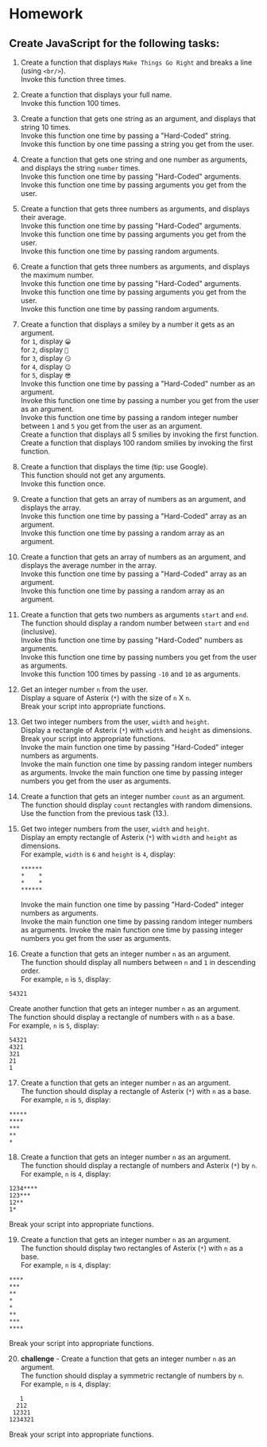 # Homework

## Create JavaScript for the following tasks:

1. Create a function that displays `Make Things Go Right` and breaks a line (using `<br/>`).  
   Invoke this function three times.

2. Create a function that displays your full name.  
   Invoke this function 100 times.

3. Create a function that gets one string as an argument, and displays that string 10 times.  
   Invoke this function one time by passing a "Hard-Coded" string.  
   Invoke this function by one time passing a string you get from the user.

4. Create a function that gets one string and one number as arguments, and displays the string `number` times.  
   Invoke this function one time by passing "Hard-Coded" arguments.  
   Invoke this function one time by passing arguments you get from the user.

5. Create a function that gets three numbers as arguments, and displays their average.  
   Invoke this function one time by passing "Hard-Coded" arguments.  
   Invoke this function one time by passing arguments you get from the user.  
   Invoke this function one time by passing random arguments.

6. Create a function that gets three numbers as arguments, and displays the maximum number.  
   Invoke this function one time by passing "Hard-Coded" arguments.  
   Invoke this function one time by passing arguments you get from the user.  
   Invoke this function one time by passing random arguments.

7. Create a function that displays a smiley by a number it gets as an argument.  
    for `1`, display `😀`  
    for `2`, display `🙁`  
    for `3`, display `😏`  
    for `4`, display `😉`  
    for `5`, display `😎`  
   Invoke this function one time by passing a "Hard-Coded" number as an argument.  
   Invoke this function one time by passing a number you get from the user as an argument.  
   Invoke this function one time by passing a random integer number between `1` and `5` you get from the user as an argument.  
   Create a function that displays all 5 smilies by invoking the first function.  
   Create a function that displays 100 random smilies by invoking the first function.

8. Create a function that displays the time (tip: use Google).  
   This function should not get any arguments.  
   Invoke this function once.

9. Create a function that gets an array of numbers as an argument, and displays the array.  
   Invoke this function one time by passing a "Hard-Coded" array as an argument.  
   Invoke this function one time by passing a random array as an argument.

10. Create a function that gets an array of numbers as an argument, and displays the average number in the array.  
    Invoke this function one time by passing a "Hard-Coded" array as an argument.  
    Invoke this function one time by passing a random array as an argument.

11. Create a function that gets two numbers as arguments `start` and `end`.  
    The function should display a random number between `start` and `end` (inclusive).  
     Invoke this function one time by passing "Hard-Coded" numbers as arguments.  
     Invoke this function one time by passing numbers you get from the user as arguments.  
     Invoke this function 100 times by passing `-10` and `10` as arguments.

12. Get an integer number `n` from the user.  
    Display a square of Asterix (`*`) with the size of `n` X `n`.  
    Break your script into appropriate functions.

13. Get two integer numbers from the user, `width` and `height`.  
    Display a rectangle of Asterix (`*`) with `width` and `height` as dimensions.  
    Break your script into appropriate functions.  
    Invoke the main function one time by passing "Hard-Coded" integer numbers as arguments.  
    Invoke the main function one time by passing random integer numbers as arguments.
    Invoke the main function one time by passing integer numbers you get from the user as arguments.

14. Create a function that gets an integer number `count` as an argument.  
    The function should display `count` rectangles with random dimensions.  
    Use the function from the previous task (13.).

15. Get two integer numbers from the user, `width` and `height`.  
    Display an empty rectangle of Asterix (`*`) with `width` and `height` as dimensions.  
    For example, `width` is `6` and `height` is `4`, display:

    ```
    ******
    *    *
    *    *
    ******
    ```

    Invoke the main function one time by passing "Hard-Coded" integer numbers as arguments.  
    Invoke the main function one time by passing random integer numbers as arguments.
    Invoke the main function one time by passing integer numbers you get from the user as arguments.

16. Create a function that gets an integer number `n` as an argument.  
    The function should display all numbers between `n` and `1` in descending order.  
    For example, `n` is `5`, display:

```
54321
```

Create another function that gets an integer number `n` as an argument.  
 The function should display a rectangle of numbers with `n` as a base.  
 For example, `n` is `5`, display:

```
54321
4321
321
21
1
```

17. Create a function that gets an integer number `n` as an argument.  
    The function should display a rectangle of Asterix (`*`) with `n` as a base.  
    For example, `n` is `5`, display:

```
*****
****
***
**
*
```

18. Create a function that gets an integer number `n` as an argument.  
    The function should display a rectangle of numbers and Asterix (`*`) by `n`.  
    For example, `n` is `4`, display:

```
1234****
123***
12**
1*
```

Break your script into appropriate functions.

19. Create a function that gets an integer number `n` as an argument.  
    The function should display two rectangles of Asterix (`*`) with `n` as a base.  
    For example, `n` is `4`, display:

```
****
***
**
*
*
**
***
****
```

Break your script into appropriate functions.

20. **challenge** - Create a function that gets an integer number `n` as an argument.  
    The function should display a symmetric rectangle of numbers by `n`.  
    For example, `n` is `4`, display:

```
   1
  212
 12321
1234321
```

Break your script into appropriate functions.
